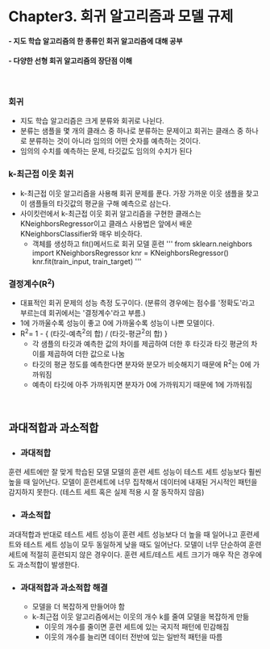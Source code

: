 # Chapter3. 회귀 알고리즘과 모델 규제
#### - 지도 학습 알고리즘의 한 종류인 회귀 알고리즘에 대해 공부
#### - 다양한 선형 회귀 알고리즘의 장단점 이해

<br>

### 회귀
- 지도 학습 알고리즘은 크게 분류와 회귀로 나뉜다.
- 분류는 샘플을 몇 개의 클래스 중 하나로 분류하는 문제이고 회귀는 클래스 중 하나로 분류하는 것이 아니라 임의의 어떤 숫자를 예측하는 것이다.
- 임의의 수치를 예측하는 문제, 타깃값도 임의의 수치가 된다

### k-최근접 이웃 회귀
- k-최근접 이웃 알고리즘을 사용해 회귀 문제를 푼다. 가장 가까운 이웃 샘플을 찾고 이 샘플들의 타깃값의 평균을 구해 예측으로 삼는다.
- 사이킷런에서 k-최근접 이웃 회귀 알고리즘을 구현한 클래스는 KNeighborsRegressor이고 클래스 사용법은 앞에서 배운 KNeighborsClassifier와 매우 비슷하다.
  - 객체를 생성하고 fit()메서드로 회귀 모델 훈련
''' from sklearn.neighbors import KNeighborsRegressor
knr = KNeighborsRegressor()
knr.fit(train_input, train_target)
'''

### 결정계수(R<sup>2</sup>)
- 대표적인 회귀 문제의 성능 측정 도구이다. (분류의 경우에는 점수를 '정확도'라고 부르는데 회귀에서는 '결정계수'라고 부름.)
-  1에 가까울수록 성능이 좋고 0에 가까울수록 성능이 나쁜 모델이다.
- R<sup>2</sup>= 1 - { (타깃-예측<sup>2</sup>의 합) / (타깃-평균<sup>2</sup>의 합) }
  - 각 샘플의 타깃과 예측한 값의 차이를 제곱하여 더한 후 타깃과 타깃 평균의 차이를 제곱하여 더한 값으로 나눔
  - 타깃의 평균 정도를 예측한다면 분자와 분모가 비슷해지기 때문에 R<sup>2</sup>는 0에 가까워짐
  - 예측이 타깃에 아주 가까워지면 분자가 0에 가까워지기 때문에 1에 가까워짐

<br>

## 과대적합과 과소적합
- ### 과대적합
훈련 세트에만 잘 맞게 학습된 모델
모델의 훈련 세트 성능이 테스트 세트 성능보다 훨씬 높을 때 일어난다.
모델이 훈련세트에 너무 집착해서 데이터에 내재된 거시적인 패턴을 감지하지 못한다. (테스트 세트 혹은 실제 적용 시 잘 동작하지 않음)

- ### 과소적합
과대적합과 반대로 테스트 세트 성능이 훈련 세트 성능보다 더 높을 때 일어나고 훈련세트와 테스트 세트 성능이 모두 동일하게 낮을 때도 일어난다.
모델이 너무 단순하여 훈련 세트에 적절히 훈련되지 않은 경우이다.
훈련 세트/테스트 세트 크기가 매우 작은 경우에도 과소적합이 발생한다.

- ### 과대적합과 과소적합 해결
  - 모델을 더 복잡하게 만들어야 함
  - k-최근접 이웃 알고리즘에서는 이웃의 개수 k를 줄여 모델을 복잡하게 만듦
    - 이웃의 개수를 줄이면 훈련 세트에 있는 국지적 패턴에 민감해짐
    - 이웃의 개수를 늘리면 데이터 전반에 있는 일반적 패턴을 따름
